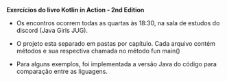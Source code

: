 **Exercícios do livro Kotlin in Action - 2nd Edition**

- Os encontros ocorrem todas as quartas às 18:30, na sala de estudos do discord (Java Girls JUG).

- O projeto esta separado em pastas por capítulo. Cada arquivo contém métodos e sua respectiva chamada no método fun main()

- Para alguns exemplos, foi implementada a versão Java do código para comparação entre as liguagens.

